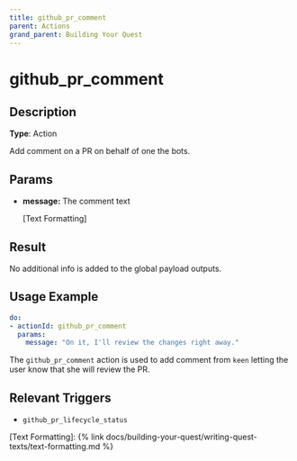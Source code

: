 ```yaml
---
title: github_pr_comment
parent: Actions
grand_parent: Building Your Quest
---
```


# github_pr_comment

## Description

**Type**: Action

Add comment on a PR on behalf of one the bots.

## Params

- **message:** The comment text
    
    [Text Formatting]
    
## Result

No additional info is added to the global payload outputs.

## Usage Example

```yaml
do:          
- actionId: github_pr_comment
  params:
    message: "On it, I'll review the changes right away."
```

The `github_pr_comment` action is used to add comment from `keen` letting the user know that she will review the PR.

## Relevant Triggers

- `github_pr_lifecycle_status`

[Text Formatting]: {% link docs/building-your-quest/writing-quest-texts/text-formatting.md %}